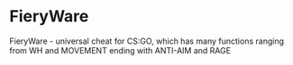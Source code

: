 # FieryWare
FieryWare - universal cheat for CS:GO, which has many functions ranging from WH and MOVEMENT ending with ANTI-AIM and RAGE
